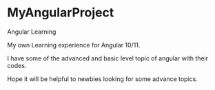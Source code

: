 # MyAngularProject
Angular Learning


My own Learning experience for Angular 10/11. 

I have some of the advanced and basic level topic of angular with their codes.

Hope it will be helpful to newbies looking for some advance topics.
